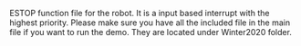 ESTOP function file for the robot. It is a input based interrupt with the highest priority. Please make sure you have all the included file in the main file if you want to run the demo. They are located under Winter2020 folder.